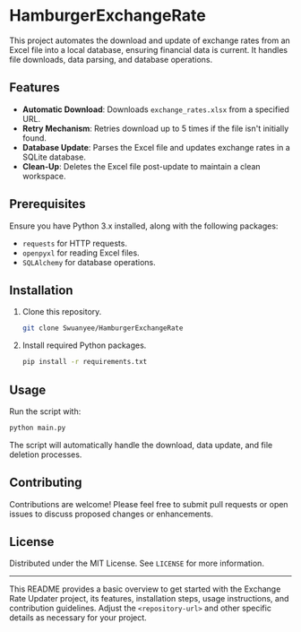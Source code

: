 # HamburgerExchangeRate 
This project automates the download and update of exchange rates from an Excel file into a local database, ensuring financial data is current. It handles file downloads, data parsing, and database operations.

## Features
- **Automatic Download**: Downloads `exchange_rates.xlsx` from a specified URL.
- **Retry Mechanism**: Retries download up to 5 times if the file isn't initially found.
- **Database Update**: Parses the Excel file and updates exchange rates in a SQLite database.
- **Clean-Up**: Deletes the Excel file post-update to maintain a clean workspace.

## Prerequisites
Ensure you have Python 3.x installed, along with the following packages:
- `requests` for HTTP requests.
- `openpyxl` for reading Excel files.
- `SQLAlchemy` for database operations.

## Installation
1. Clone this repository.
    ```bash
    git clone Swuanyee/HamburgerExchangeRate 
    ```
2. Install required Python packages.
    ```bash
    pip install -r requirements.txt 
    ```

## Usage
Run the script with:
```bash
python main.py
```
The script will automatically handle the download, data update, and file deletion processes.

## Contributing
Contributions are welcome! Please feel free to submit pull requests or open issues to discuss proposed changes or enhancements.

## License
Distributed under the MIT License. See `LICENSE` for more information.

---

This README provides a basic overview to get started with the Exchange Rate Updater project, its features, installation steps, usage instructions, and contribution guidelines. Adjust the `<repository-url>` and other specific details as necessary for your project.
